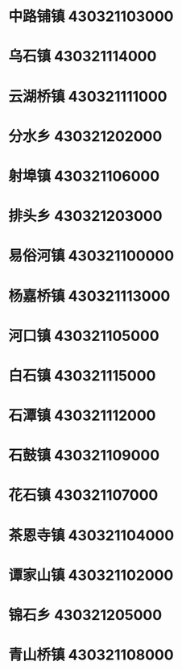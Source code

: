 # 中路铺镇 430321103000
# 乌石镇 430321114000
# 云湖桥镇 430321111000
# 分水乡 430321202000
# 射埠镇 430321106000
# 排头乡 430321203000
# 易俗河镇 430321100000
# 杨嘉桥镇 430321113000
# 河口镇 430321105000
# 白石镇 430321115000
# 石潭镇 430321112000
# 石鼓镇 430321109000
# 花石镇 430321107000
# 茶恩寺镇 430321104000
# 谭家山镇 430321102000
# 锦石乡 430321205000
# 青山桥镇 430321108000
